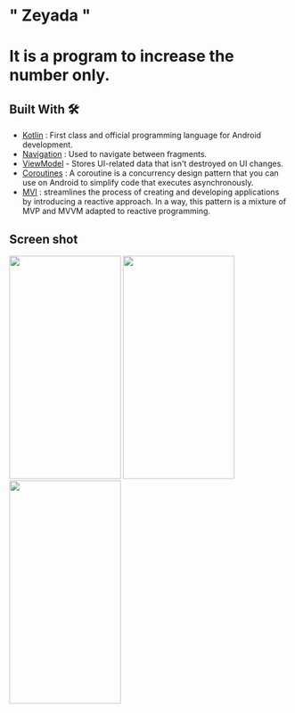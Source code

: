 # " Zeyada "
# It is a program to increase the number only. 

## Built With 🛠

- [Kotlin](https://kotlinlang.org/) : First class and official programming language for Android development.
- [Navigation](https://developer.android.com/guide/navigation/navigation-getting-started) : Used to navigate between fragments.
- [ViewModel](https://developer.android.com/topic/libraries/architecture/viewmodel) - Stores UI-related data that isn't destroyed on UI changes.
- [Coroutines](https://github.com/Kotlin/kotlinx.coroutines) : A coroutine is a concurrency design pattern that you can use on Android to simplify code that executes asynchronously.
- [MVI](https://amsterdamstandard.com/story/modern-android-architecture-with-mvi-design-pattern) : streamlines the process of creating and developing applications by introducing a reactive approach. In a way, this pattern is a mixture of MVP and MVVM adapted to reactive programming.



## Screen shot

<img src = "https://user-images.githubusercontent.com/53982895/227720246-a139dece-8532-4d1e-9875-779f6f1b5e90.png" width = "200" height = "400">  <img src = "https://user-images.githubusercontent.com/53982895/227720252-8e73b06d-11e9-45b9-833d-54681cff0aff.png" width = "200" height = "400">
<img src = "https://user-images.githubusercontent.com/53982895/227720268-ad0bca06-a98b-4749-8922-808f2905ceb4.png" width = "200" height = "400"> 
